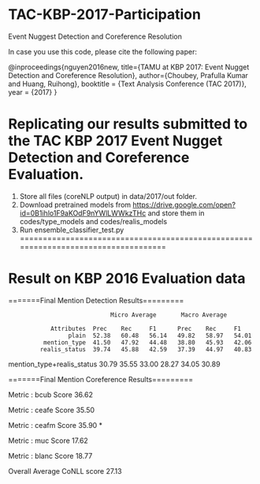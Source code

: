 # TAC-KBP-2017-Participation
Event Nuggest Detection and Coreference Resolution

In case you use this code, please cite the following paper:

@inproceedings{nguyen2016new,
  title={TAMU at KBP 2017: Event Nugget Detection and Coreference Resolution},
  author={Choubey, Prafulla Kumar and Huang, Ruihong},
  booktitle = {Text Analysis Conference (TAC 2017)},
  year = {2017}
}

Replicating our results submitted to the TAC KBP 2017 Event Nugget Detection and Coreference Evaluation.
=======================================================================================================
1) Store all files (coreNLP output) in data/2017/out folder.
2) Download pretrained models from https://drive.google.com/open?id=0B1ihlo1F9aKOdF9nYWlLWWkzTHc and store them in codes/type_models and codes/realis_models 
3) Run ensemble_classifier_test.py
===================================================================================
# Result on KBP 2016 Evaluation data
=======Final Mention Detection Results=========

                          	     Micro Average	     Macro Average
                                 
                Attributes	Prec  	Rec  	F1   	Prec  	Rec  	F1   
                     plain	52.38	60.48	56.14	49.82	58.97	54.01
              mention_type	41.50	47.92	44.48	38.80	45.93	42.06
             realis_status	39.74	45.88	42.59	37.39	44.97	40.83
             
mention_type+realis_status	30.79	35.55	33.00	28.27	34.05	30.89

=======Final Mention Coreference Results=========

Metric : bcub	Score	36.62

Metric : ceafe	Score	35.50

Metric : ceafm	Score	35.90 *

Metric : muc	Score	17.62

Metric : blanc	Score	18.77

Overall Average CoNLL score	27.13
